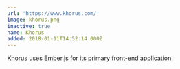 ```yaml
---
url: 'https://www.khorus.com/'
image: khorus.png
inactive: true
name: Khorus
added: 2018-01-11T14:52:14.000Z
---
```

Khorus uses Ember.js for its primary front-end application.
